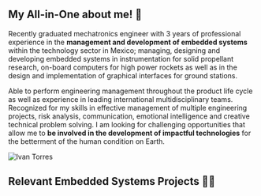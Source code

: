 ## My All-in-One about me! 🐉

Recently graduated mechatronics engineer with 3 years of professional experience in the **management and development of embedded systems** within the technology sector in Mexico; managing, designing and developing embedded systems in instrumentation for solid propellant research, on-board computers for high power rockets as well as in the design and implementation of graphical interfaces for ground stations.

Able to perform engineering management throughout the product life cycle as well as experience in leading international multidisciplinary teams. Recognized for my skills in effective management of multiple engineering projects, risk analysis, communication, emotional intelligence and creative technical problem solving. I am looking for challenging opportunities that allow me to **be involved in the development of impactful technologies** for the betterment of the human condition on Earth.

![Ivan Torres](https://github.com/Neonauta/Neonauta/assets/95337281/190d5818-e741-409b-93dd-2880e40dc9aa)

## Relevant Embedded Systems Projects 👨‍💻

<!--
![CV - Ivan Torres](https://github.com/Neonauta/Neonauta/assets/95337281/df4fb333-a82d-4efa-bf1b-362244b28be1)



<!--
**Neonauta/Neonauta** is a ✨ _special_ ✨ repository because its `README.md` (this file) appears on your GitHub profile.

Here are some ideas to get you started:

- 🔭 I’m currently working on ...
- 🌱 I’m currently learning ...
- 👯 I’m looking to collaborate on ...
- 🤔 I’m looking for help with ...
- 💬 Ask me about ...
- 📫 How to reach me: ...
- 😄 Pronouns: ...
- ⚡ Fun fact: ...
-->
